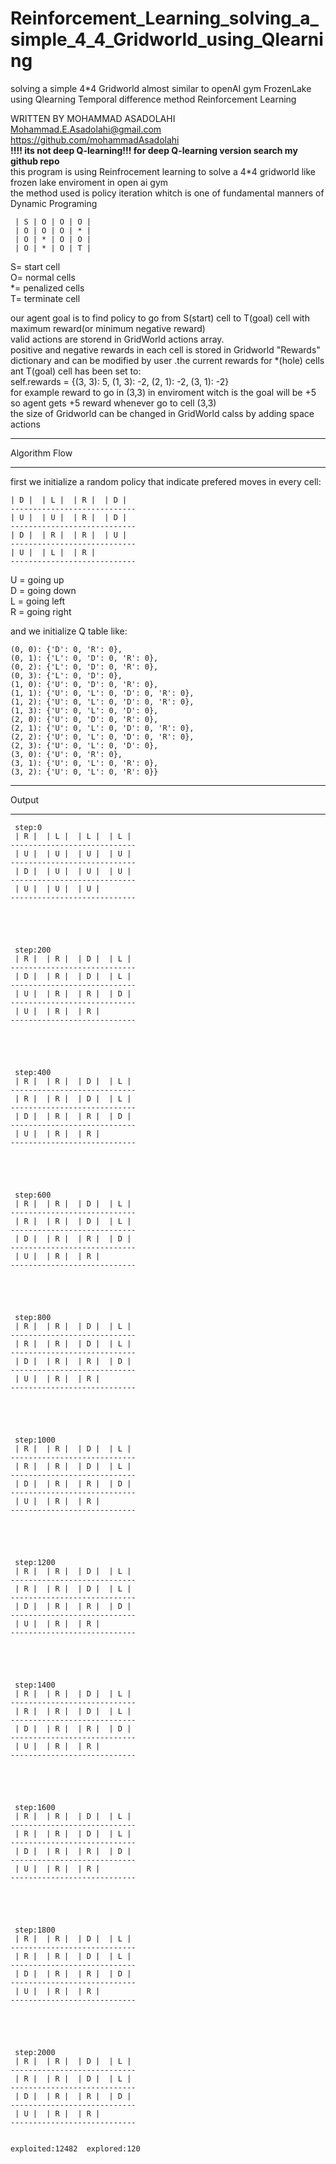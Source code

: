 # Reinforcement_Learning_solving_a_simple_4_4_Gridworld_using_Qlearning
solving a simple 4*4 Gridworld almost similar to openAI gym FrozenLake using Qlearning Temporal difference method Reinforcement Learning     

WRITTEN BY MOHAMMAD ASADOLAHI  
Mohammad.E.Asadolahi@gmail.com  
https://github.com/mohammadAsadolahi  
**!!!! its not deep Q-learning!!! for deep Q-learning version search my github repo**   
this program is using Reinfrocement learning to solve a 4*4 gridworld like frozen lake enviroment in open ai gym  
the method used is policy iteration whitch is one of fundamental manners of Dynamic Programing  

     | S | O | O | O |  
     | O | O | O | * |  
     | O | * | O | O |  
     | O | * | O | T |  

  
  S= start cell  
  O= normal cells  
  *= penalized cells  
  T= terminate cell  
  
our agent goal is to find policy to go from S(start) cell to T(goal) cell with maximum reward(or minimum negative reward)  
valid actions are storend in GridWorld actions array.  
positive and negative rewards in each cell is stored in Gridworld  "Rewards" dictionary and can be modified by user .the current rewards for *(hole) cells ant T(goal) cell has been set to:  
self.rewards = {(3, 3): 5, (1, 3): -2, (2, 1): -2, (3, 1): -2}  
for example reward to go in (3,3) in enviroment witch is the goal will be +5 so agent gets +5 reward whenever go to cell (3,3)  
the size of Gridworld can be changed in GridWorld calss by adding space actions  
***************************
Algorithm Flow
***************************
  first we initialize a random policy that indicate prefered moves in every cell:  
  
    | D |  | L |  | R |  | D | 
    ----------------------------
    | U |  | U |  | R |  | D | 
    ----------------------------
    | D |  | R |  | R |  | U | 
    ----------------------------
    | U |  | L |  | R | 
    ----------------------------
 
U = going up  
D = going down  
L = going left  
R = going right  
  
and we initialize Q table like:  

    (0, 0): {'D': 0, 'R': 0},
    (0, 1): {'L': 0, 'D': 0, 'R': 0},
    (0, 2): {'L': 0, 'D': 0, 'R': 0},
    (0, 3): {'L': 0, 'D': 0},
    (1, 0): {'U': 0, 'D': 0, 'R': 0},
    (1, 1): {'U': 0, 'L': 0, 'D': 0, 'R': 0},
    (1, 2): {'U': 0, 'L': 0, 'D': 0, 'R': 0},
    (1, 3): {'U': 0, 'L': 0, 'D': 0},
    (2, 0): {'U': 0, 'D': 0, 'R': 0},
    (2, 1): {'U': 0, 'L': 0, 'D': 0, 'R': 0},
    (2, 2): {'U': 0, 'L': 0, 'D': 0, 'R': 0},
    (2, 3): {'U': 0, 'L': 0, 'D': 0},
    (3, 0): {'U': 0, 'R': 0},
    (3, 1): {'U': 0, 'L': 0, 'R': 0},
    (3, 2): {'U': 0, 'L': 0, 'R': 0}}
     
    
    
    
***************************
Output
***************************  
      
     step:0  
     | R |  | L |  | L |  | L |   
    ----------------------------  
     | U |  | U |  | U |  | U |   
    ----------------------------  
     | D |  | U |  | U |  | U |   
    ----------------------------  
     | U |  | U |  | U |   
    ----------------------------  
      
      
      
      
      
     step:200  
     | R |  | R |  | D |  | L |   
    ----------------------------  
     | D |  | R |  | D |  | L |   
    ----------------------------  
     | U |  | R |  | R |  | D |   
    ----------------------------  
     | U |  | R |  | R |   
    ----------------------------  
      
      
      
      
      
     step:400  
     | R |  | R |  | D |  | L |   
    ----------------------------  
     | R |  | R |  | D |  | L |   
    ----------------------------  
     | D |  | R |  | R |  | D |   
    ----------------------------  
     | U |  | R |  | R |   
    ----------------------------  
      
      
      
      
      
     step:600  
     | R |  | R |  | D |  | L |   
    ----------------------------  
     | R |  | R |  | D |  | L |   
    ----------------------------  
     | D |  | R |  | R |  | D |   
    ----------------------------  
     | U |  | R |  | R |   
    ----------------------------  
      
      
      
      
      
     step:800  
     | R |  | R |  | D |  | L |   
    ----------------------------  
     | R |  | R |  | D |  | L |   
    ----------------------------  
     | D |  | R |  | R |  | D |   
    ----------------------------  
     | U |  | R |  | R |   
    ----------------------------  
      
      
      
      
      
     step:1000  
     | R |  | R |  | D |  | L |   
    ----------------------------  
     | R |  | R |  | D |  | L |   
    ----------------------------  
     | D |  | R |  | R |  | D |   
    ----------------------------  
     | U |  | R |  | R |   
    ----------------------------  
      
      
      
      
      
     step:1200  
     | R |  | R |  | D |  | L |   
    ----------------------------  
     | R |  | R |  | D |  | L |   
    ----------------------------  
     | D |  | R |  | R |  | D |   
    ----------------------------  
     | U |  | R |  | R |   
    ----------------------------  
      
      
      
      
      
     step:1400  
     | R |  | R |  | D |  | L |   
    ----------------------------  
     | R |  | R |  | D |  | L |   
    ----------------------------  
     | D |  | R |  | R |  | D |   
    ----------------------------  
     | U |  | R |  | R |   
    ----------------------------  
      
      
      
      
      
     step:1600  
     | R |  | R |  | D |  | L |   
    ----------------------------  
     | R |  | R |  | D |  | L |   
    ----------------------------  
     | D |  | R |  | R |  | D |   
    ----------------------------  
     | U |  | R |  | R |   
    ----------------------------  
      
      
      
      
      
     step:1800  
     | R |  | R |  | D |  | L |   
    ----------------------------  
     | R |  | R |  | D |  | L |   
    ----------------------------  
     | D |  | R |  | R |  | D |   
    ----------------------------  
     | U |  | R |  | R |   
    ----------------------------  
      
      
      
      
      
     step:2000  
     | R |  | R |  | D |  | L |   
    ----------------------------  
     | R |  | R |  | D |  | L |   
    ----------------------------  
     | D |  | R |  | R |  | D |   
    ----------------------------  
     | U |  | R |  | R |   
    ----------------------------  
      
      
    exploited:12482  explored:120  
